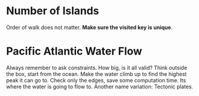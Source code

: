 # Number of Islands
Order of walk does not matter. **Make sure the visited key is unique**.

# Pacific Atlantic Water Flow
Always remember to ask constraints. How big, is it all valid?
Think outside the box, start from the ocean. Make the water climb up to find the highest peak it can go to.
Check only the edges, save some computation time. Its where the water is going to flow to.
Another name variation: Tectonic plates.
